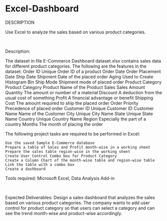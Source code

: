 # Excel-Dashboard


DESCRIPTION

Use Excel to analyze the sales based on various product categories.

 

Description:

The dataset in file E-Commerce Dashboard dataset.xlsx contains sales data for different product categories. The following are the features in the dataset:
Order ID 	Unique Order ID of a product
Order Date 	Order Placement Date
Ship Date 	Shipment Date of the placed order
Aging 	Used to Create Histogram Bin
Ship Mode 	Shipment mode of placed order
Product Category 	Product Category
Product 	Name of the Product
Sales 	Sales Amount
Quantity 	The amount or number of a material
Discount 	A deduction from the usual cost of something
Profit 	A financial advantage or benefit
Shipping Cost 	The amount required to ship the placed order
Order Priority 	Precedence of placed order
Customer ID 	Unique Customer ID
Customer Name 	Name of the Customer
City 	Unique City Name
State 	Unique State Name
Country 	Unique Country Name
Region 	Especially the part of a country
Months 	The month of placing the order

The following project tasks are required to be performed in Excel:

    Use the saved Sample E-Commerce database
    Prepare a table of Sales and Profit month-wise in a working sheet
    Prepare the sales table region-wise in the working sheet
    Create User Control Combo box for Product Category
    Create a Column Chart of the month-wise table and region-wise table
    Link the table with a combo box
    Create a dashboard

Tools required: Microsoft Excel, Data Analysis Add-in

 

Expected Deliverables:  Design a sales dashboard that analyzes the sales based on various product categories. The company wants to add user control for product category so that users can select a category and can see the trend month-wise and product-wise accordingly.
